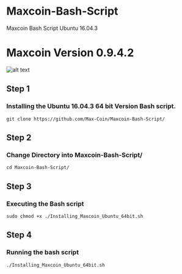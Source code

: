 # Maxcoin-Bash-Script
Maxcoin Bash Script Ubuntu 16.04.3

# Maxcoin Version 0.9.4.2


![alt text](https://pbs.twimg.com/profile_images/878589713598251008/cs-cG7U6_400x400.jpg "Maxcoin Logo")

## Step 1

### Installing the Ubuntu 16.04.3 64 bit Version Bash script.

```
git clone https://github.com/Max-Coin/Maxcoin-Bash-Script/
```

## Step 2

### Change Directory into Maxcoin-Bash-Script/

```
cd Maxcoin-Bash-Script/
```

## Step 3

### Executing the Bash script

```
sudo chmod +x ./Installing_Maxcoin_Ubuntu_64bit.sh
```

## Step 4

### Running the bash script

```
./Installing_Maxcoin_Ubuntu_64bit.sh
```
